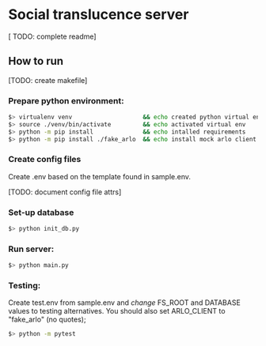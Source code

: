 # Social translucence server
[ TODO: complete readme]

## How to run
[TODO: create makefile]

### Prepare python environment:
```zsh
$> virtualenv venv                    && echo created python virtual env
$> source ./venv/bin/activate         && echo activated virtual env
$> python -m pip install              && echo intalled requirements
$> python -m pip install ./fake_arlo  && echo install mock arlo client for arlo testing
```

### Create config files

Create .env based on the template found in sample.env.

[TODO: document config file attrs]

### Set-up database

```zsh
$> python init_db.py
```

### Run server:

```zsh
$> python main.py
```


### Testing:

Create test.env from sample.env and *change* FS_ROOT and DATABASE values to testing alternatives.
You should also set ARLO_CLIENT to "fake_arlo" (no quotes);

```zsh
$> python -m pytest
```

